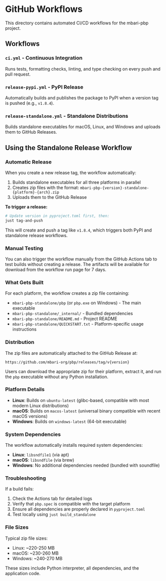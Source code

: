 # GitHub Workflows

This directory contains automated CI/CD workflows for the mbari-pbp project.

## Workflows

### `ci.yml` - Continuous Integration
Runs tests, formatting checks, linting, and type checking on every push and pull request.

### `release-pypi.yml` - PyPI Release
Automatically builds and publishes the package to PyPI when a version tag is pushed (e.g., `v1.8.4`).

### `release-standalone.yml` - Standalone Distributions
Builds standalone executables for macOS, Linux, and Windows and uploads them to GitHub Releases.

## Using the Standalone Release Workflow

### Automatic Release

When you create a new release tag, the workflow automatically:
1. Builds standalone executables for all three platforms in parallel
2. Creates zip files with the format: `mbari-pbp-{version}-standalone-{platform}-{arch}.zip`
3. Uploads them to the GitHub Release

**To trigger a release:**

```bash
# Update version in pyproject.toml first, then:
just tag-and-push
```

This will create and push a tag like `v1.8.4`, which triggers both PyPI and standalone release workflows.

### Manual Testing

You can also trigger the workflow manually from the GitHub Actions tab to test builds without creating a release.
The artifacts will be available for download from the workflow run page for 7 days.

### What Gets Built

For each platform, the workflow creates a zip file containing:
- `mbari-pbp-standalone/pbp` (or `pbp.exe` on Windows) - The main executable
- `mbari-pbp-standalone/_internal/` - Bundled dependencies
- `mbari-pbp-standalone/README.md` - Project README
- `mbari-pbp-standalone/QUICKSTART.txt` - Platform-specific usage instructions

### Distribution

The zip files are automatically attached to the GitHub Release at:
```
https://github.com/mbari-org/pbp/releases/tag/v{version}
```

Users can download the appropriate zip for their platform, extract it,
and run the `pbp` executable without any Python installation.

### Platform Details

- **Linux**: Builds on `ubuntu-latest` (glibc-based, compatible with most modern Linux distributions)
- **macOS**: Builds on `macos-latest` (universal binary compatible with recent macOS versions)
- **Windows**: Builds on `windows-latest` (64-bit executable)

### System Dependencies

The workflow automatically installs required system dependencies:
- **Linux**: `libsndfile1` (via apt)
- **macOS**: `libsndfile` (via brew)
- **Windows**: No additional dependencies needed (bundled with soundfile)

### Troubleshooting

If a build fails:
1. Check the Actions tab for detailed logs
2. Verify that `pbp.spec` is compatible with the target platform
3. Ensure all dependencies are properly declared in `pyproject.toml`
4. Test locally using `just build_standalone`

### File Sizes

Typical zip file sizes:
- Linux: ~220-250 MB
- macOS: ~230-260 MB
- Windows: ~240-270 MB

These sizes include Python interpreter, all dependencies, and the application code.
